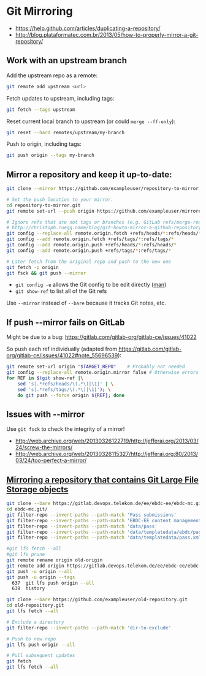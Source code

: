 # Git Mirroring

* https://help.github.com/articles/duplicating-a-repository/
* http://blog.plataformatec.com.br/2013/05/how-to-properly-mirror-a-git-repository/

## Work with an upstream branch

Add the upstream repo as a remote:

```bash
git remote add upstream <url>
```

Fetch updates to upstream, including tags:

```bash
git fetch --tags upstream
```

Reset current local branch to upstream (or could `merge --ff-only`):

```bash
git reset --hard remotes/upstream/my-branch
```

Push to origin, including tags:

```bash
git push origin --tags my-branch
```


## Mirror a repository and keep it up-to-date:

```bash
git clone --mirror https://github.com/exampleuser/repository-to-mirror.git

# Set the push location to your mirror.
cd repository-to-mirror.git
git remote set-url --push origin https://github.com/exampleuser/mirrored

# Ignore refs that are not tags or branches (e.g. GitLab refs/merge-requests)
# http://christoph.ruegg.name/blog/git-howto-mirror-a-github-repository-without-pull-refs.html
git config --replace-all remote.origin.fetch +refs/heads/*:refs/heads/*
git config --add remote.origin.fetch +refs/tags/*:refs/tags/*
git config --add remote.origin.push +refs/heads/*:refs/heads/*
git config --add remote.origin.push +refs/tags/*:refs/tags/*

# Later fetch from the original repo and push to the new one
git fetch -p origin
git fsck && git push --mirror
```

* `git config -e` allows the Git config to be edit directly ([man](https://git-scm.com/docs/git-config))
* `git show-ref` to list all of the Git refs

Use `--mirror` instead of `--bare` because it tracks Git notes, etc. 

## If push --mirror fails on GitLab

Might be due to a bug: https://gitlab.com/gitlab-org/gitlab-ce/issues/41022

So push each ref individually (adapted from https://gitlab.com/gitlab-org/gitlab-ce/issues/41022#note_55696539):

```bash
git remote set-url origin "$TARGET_REPO"    # Probably not needed
git config --replace-all remote.origin.mirror false # Otherwise errors
for REF in $(git show-ref |\
    sed 's|.*refs/heads/\(.*\)|\1|' | \
    sed 's|.*refs/tags/\(.*\)|\1|'); \
    do git push --force origin ${REF}; done
```

## Issues with --mirror

Use `git fsck` to check the integrity of a mirror!

* http://web.archive.org/web/20130326122719/http://jefferai.org/2013/03/24/screw-the-mirrors/
* http://web.archive.org/web/20130326115327/http://jefferai.org:80/2013/03/24/too-perfect-a-mirror/

## [Mirroring a repository that contains Git Large File Storage objects](https://help.github.com/en/github/creating-cloning-and-archiving-repositories/duplicating-a-repository#mirroring-a-repository-that-contains-git-large-file-storage-objects)

```bash
git clone --bare https://gitlab.devops.telekom.de/ee/ebdc-ee/ebdc-mc.git
cd ebdc-mc.git/
git filter-repo --invert-paths --path-match 'Pass submissions'
git filter-repo --invert-paths --path-match 'EBDC-EE content management-Passes.xls'
git filter-repo --invert-paths --path-match 'data/pass'
git filter-repo --invert-paths --path-match 'data/templatedata/ebdc/pass'
git filter-repo --invert-paths --path-match 'data/templatedata/pass.xml'

#git lfs fetch --all
#git lfs prune
git remote rename origin old-origin
git remote add origin https://gitlab.devops.telekom.de/ee/ebdc-ee/ebdc-ee-page-content.git
git push -u origin --all
git push -u origin --tags
  637  git lfs push origin --all
  638  history

```


```bash
git clone --bare https://github.com/exampleuser/old-repository.git
cd old-repository.git
git lfs fetch --all

# Exclude a directory
git filter-repo --invert-paths --path-match 'dir-to-exclude'

# Push to new repo
git lfs push origin --all

# Pull subsequent updates
git fetch
git lfs fetch --all
```